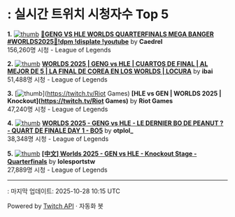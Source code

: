 # : 실시간 트위치 시청자수 Top 5

**1.** [![thumb](https://static-cdn.jtvnw.net/previews-ttv/live_user_caedrel-320x180.jpg)](https://twitch.tv/Caedrel)
**[🔴GENG VS HLE WORLDS QUARTERFINALS MEGA BANGER #WORLDS2025🔴!dpm !displate !youtube](https://twitch.tv/Caedrel)** by **Caedrel**<br>156,260명 시청  - League of Legends

**2.** [![thumb](https://static-cdn.jtvnw.net/previews-ttv/live_user_ibai-320x180.jpg)](https://twitch.tv/ibai)
**[WORLDS 2025 | GENG vs HLE | CUARTOS DE FINAL | AL MEJOR DE 5 | LA FINAL DE COREA EN LOS WORLDS  | LOCURA](https://twitch.tv/ibai)** by **ibai**<br>51,488명 시청  - League of Legends

**3.** [![thumb](https://static-cdn.jtvnw.net/previews-ttv/live_user_riotgames-320x180.jpg)](https://twitch.tv/Riot Games)
**[HLE vs GEN | WORLDS 2025 | Knockout](https://twitch.tv/Riot Games)** by **Riot Games**<br>47,240명 시청  - League of Legends

**4.** [![thumb](https://static-cdn.jtvnw.net/previews-ttv/live_user_otplol_-320x180.jpg)](https://twitch.tv/otplol_)
**[WORLDS 2025 - GENG vs HLE - LE DERNIER BO DE PEANUT ? -  QUART DE FINALE DAY 1 - BO5](https://twitch.tv/otplol_)** by **otplol_**<br>38,348명 시청  - League of Legends

**5.** [![thumb](https://static-cdn.jtvnw.net/previews-ttv/live_user_lolesportstw-320x180.jpg)](https://twitch.tv/lolesportstw)
**[[中文] Worlds 2025 - GEN vs HLE - Knockout Stage - Quarterfinals](https://twitch.tv/lolesportstw)** by **lolesportstw**<br>27,889명 시청  - League of Legends


---
: 마지막 업데이트: 2025-10-28 10:15 UTC

Powered by [Twitch API](https://dev.twitch.tv/docs/api/reference) · 자동화 봇